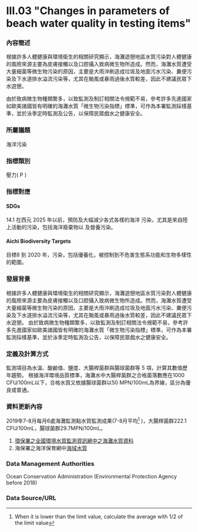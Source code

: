 # III.03 "Changes in parameters of beach water quality in testing items"

<script type="text/javascript" src="http://cdn.mathjax.org/mathjax/latest/MathJax.js?config=TeX-AMS-MML_HTMLorMML"></script>

### 內容簡述
根據許多人體健康與環境衛生的相關研究顯示，海灘遊憩地區水質污染對人體健康的風險來源主要為皮膚接觸以及口腔攝入致病微生物所造成。然而，海灘水質遭受大量細菌等微生物污染的原因，主要是大雨沖刷造成垃圾及地面污水污染、糞便污染及下水道排水溢流污染等，尤其在颱風或暴雨過後水質較差，因此不建議民眾下水遊憩。

由於致病微生物種類繁多，以致監測及制訂相關法令規範不易，參考許多先進國家如歐美諸國皆有明確的海灘水質「微生物污染指標」標準，可作為本署監測採樣基準，並於泳季定時監測及公告，以保障民眾戲水之健康安全。
### 所屬議題
海洋污染
### 指標類別
壓力( P )
### 指標對應
#### SDGs
14.1 在西元 2025 年以前，預防及大幅減少各式各樣的海洋 污染，尤其是來自陸上活動的污染，包括海洋廢棄物以 及營養污染。
#### Aichi Biodiversity Targets
目標8 到 2020 年，污染，包括優養化，被控制到不危害生態系功能和生物多樣性的範圍。
### 發展背景
根據許多人體健康與環境衛生的相關研究顯示，海灘遊憩地區水質污染對人體健康的風險來源主要為皮膚接觸以及口腔攝入致病微生物所造成。然而，海灘水質遭受大量細菌等微生物污染的原因，主要是大雨沖刷造成垃圾及地面污水污染、糞便污染及下水道排水溢流污染等，尤其在颱風或暴雨過後水質較差，因此不建議民眾下水遊憩。 由於致病微生物種類繁多，以致監測及制訂相關法令規範不易，參考許多先進國家如歐美諸國皆有明確的海灘水質「微生物污染指標」標準，可作為本署監測採樣基準，並於泳季定時監測及公告，以保障民眾戲水之健康安全。
### 定義及計算方式
監測項目為水溫、酸鹼值、鹽度、大腸桿菌群與腸球菌群等 5 項，計算其數值歷年趨勢。 根據海洋環境品質標準，海灘水中大腸桿菌群之合格菌落數應在1000 CFU/100mL以下，合格水質又依據腸球菌群以50 MPN/100mL為界線，區分為優良或普通。
### 資料更新內容
2019年7-8月每月6處海灘監測點水質監測成果(7-8月平均[^first] )，大腸桿菌群222.1 CFU/100mL，腸球菌群29.7MPN/100mL。
1. [環保署之全國環境水質監測資訊網中之海灘水質資料](https://wq.epa.gov.tw/Code/Report/DownloadList.aspx)
2. 海保署之海洋保育網中[海域水質](https://iocean.oca.gov.tw/OCA_OceanConservation/PUBLIC/Marine_WaterQuality.aspx)
[^first]: When it is lower than the limit value, calculate the average with 1/2 of the limit value
### Data Management Authorities
Ocean Conservation Administration (Environmental Protection Agency before 2018)
### Data Source/URL